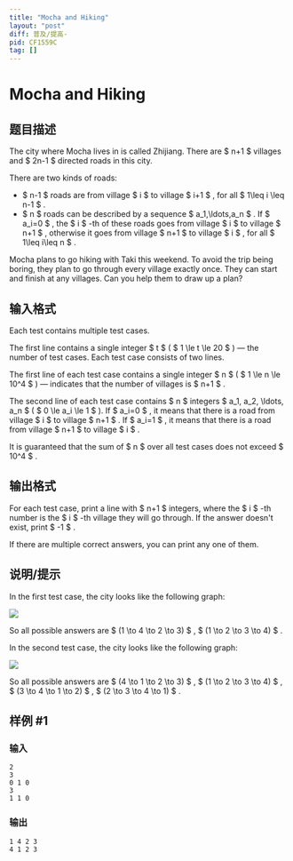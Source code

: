 ```yaml
---
title: "Mocha and Hiking"
layout: "post"
diff: 普及/提高-
pid: CF1559C
tag: []
---
```


# Mocha and Hiking

## 题目描述

The city where Mocha lives in is called Zhijiang. There are $ n+1 $ villages and $ 2n-1 $ directed roads in this city.

There are two kinds of roads:

- $ n-1 $ roads are from village $ i $ to village $ i+1 $ , for all $ 1\leq i \leq n-1 $ .
- $ n $ roads can be described by a sequence $ a_1,\ldots,a_n $ . If $ a_i=0 $ , the $ i $ -th of these roads goes from village $ i $ to village $ n+1 $ , otherwise it goes from village $ n+1 $ to village $ i $ , for all $ 1\leq i\leq n $ .

Mocha plans to go hiking with Taki this weekend. To avoid the trip being boring, they plan to go through every village exactly once. They can start and finish at any villages. Can you help them to draw up a plan?

## 输入格式

Each test contains multiple test cases.

The first line contains a single integer $ t $ ( $ 1 \le t \le 20 $ ) — the number of test cases. Each test case consists of two lines.

The first line of each test case contains a single integer $ n $ ( $ 1 \le n \le 10^4 $ ) — indicates that the number of villages is $ n+1 $ .

The second line of each test case contains $ n $ integers $ a_1, a_2, \ldots, a_n $ ( $ 0 \le a_i \le 1 $ ). If $ a_i=0 $ , it means that there is a road from village $ i $ to village $ n+1 $ . If $ a_i=1 $ , it means that there is a road from village $ n+1 $ to village $ i $ .

It is guaranteed that the sum of $ n $ over all test cases does not exceed $ 10^4 $ .

## 输出格式

For each test case, print a line with $ n+1 $ integers, where the $ i $ -th number is the $ i $ -th village they will go through. If the answer doesn't exist, print $ -1 $ .

If there are multiple correct answers, you can print any one of them.

## 说明/提示

In the first test case, the city looks like the following graph:

![](https://cdn.luogu.com.cn/upload/vjudge_pic/CF1559C/c2e581af2a9a8a7c84fbcdcb044c393f08812267.png)

So all possible answers are $ (1 \to 4 \to 2 \to 3) $ , $ (1 \to 2 \to 3 \to 4) $ .

In the second test case, the city looks like the following graph:

![](https://cdn.luogu.com.cn/upload/vjudge_pic/CF1559C/50cae05bb483d2eef22f0fe8c5bad7425f443436.png)

So all possible answers are $ (4 \to 1 \to 2 \to 3) $ , $ (1 \to 2 \to 3 \to 4) $ , $ (3 \to 4 \to 1 \to 2) $ , $ (2 \to 3 \to 4 \to 1) $ .

## 样例 #1

### 输入

```
2
3
0 1 0
3
1 1 0
```

### 输出

```
1 4 2 3 
4 1 2 3
```

